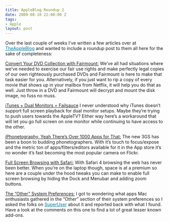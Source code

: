 ```yaml
---
title: AppleBlog Roundup 2
date: 2009-08-10 22:00:00 Z
tags:
- Apple
layout: post
---
```


<div class="articleBody clearfix">
	 <p>Over the last couple of weeks I’ve written a few articles over at <a href="http://theappleblog.com/author/bryanschuetz/" style="color: rgb(1, 121, 165); ">TheAppleBlog</a> and wanted to include a roundup post to them all here for the sake of completeness:</p>
	<p><a href="http://theappleblog.com/2009/06/30/fairmount-convert-your-dvd-collection/">Convert Your DVD Collection with Fairmount:</a> We’ve all had situations where we’ve needed to exercise our fair use rights and make perfectly legal copies of our own righteously purchased DVDs and Fairmount is here to make that task easier for you. Alternatively, if you just want to rip a copy of every movie that shows up in your mailbox from Netflix, it will help you do that as well. Just throw in a DVD and Fairmount will decrypt and mount the disk image, no fuss no muss.</p>
	<p><a href="http://theappleblog.com/2009/07/29/workaround-itunes-video-and-dual-screens/">iTunes + Dual Monitors = Failsauce</a> I never understood why iTunes doesn’t support full screen playback for dual monitor setups. Maybe they’re trying to push users towards the AppleTV? Either way here’s a workaround that will let you go full screen on one monitor while continuing to have access to the other.</p>
	<p><a href="http://theappleblog.com/2009/08/03/iphonetography-yeah-theres-an-app-for-that/">iPhonetography, Yeah There’s Over 1000 Apps for That:</a> The new 3GS has been a boon to budding phonetographers. With it’s touch to focus/expose and the metric ton of apps/filters/editors available for it in the App store it’s no wonder it’s fast becoming the most popular camera on Flickr. </p>
	<p><a href="http://theappleblog.com/2009/08/06/how-to-full-screen-browsing-and-forced-tabs-with-safari/">Full Screen Browsing with Safari:</a> With Safari 4 browsing the web has never been better. When you’re on the laptop though, space is at a premium so here are a couple under the hood tweaks you can make to enable full screen browsing by hiding the Dock and Menubar and adding zoom buttons.</p>
	<p><a href="http://theappleblog.com/2009/08/14/the-other-system-preferences/">The “Other” System Preferences:</a> I got to wondering what apps Mac enthusiasts gathered in the “Other” section of their system preferences so I asked the folks on <a href="http://superuser.com" style="color: rgb(1, 121, 165); ">SuperUser</a> about it and reported back with what I found. Have a look at the comments on this one to find a lot of great lesser known add-ons.</p>
</div>
